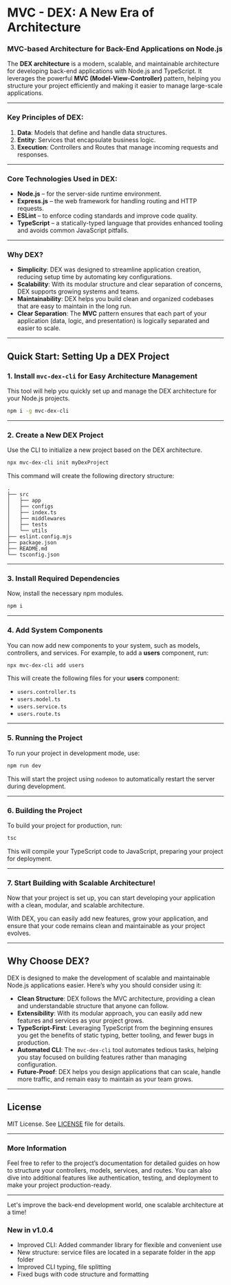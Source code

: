 # MVC - DEX: **A New Era of Architecture**

### MVC-based Architecture for Back-End Applications on Node.js

The **DEX architecture** is a modern, scalable, and maintainable architecture for developing back-end applications with Node.js and TypeScript. It leverages the powerful **MVC (Model-View-Controller)** pattern, helping you structure your project efficiently and making it easier to manage large-scale applications.

---

### Key Principles of DEX:
1. **Data**: Models that define and handle data structures.
2. **Entity**: Services that encapsulate business logic.
3. **Execution**: Controllers and Routes that manage incoming requests and responses.

---

### Core Technologies Used in DEX:
- **Node.js** – for the server-side runtime environment.
- **Express.js** – the web framework for handling routing and HTTP requests.
- **ESLint** – to enforce coding standards and improve code quality.
- **TypeScript** – a statically-typed language that provides enhanced tooling and avoids common JavaScript pitfalls.

---

### Why DEX?

- **Simplicity**: DEX was designed to streamline application creation, reducing setup time by automating key configurations.
- **Scalability**: With its modular structure and clear separation of concerns, DEX supports growing systems and teams.
- **Maintainability**: DEX helps you build clean and organized codebases that are easy to maintain in the long run.
- **Clear Separation**: The **MVC** pattern ensures that each part of your application (data, logic, and presentation) is logically separated and easier to scale.

---

## Quick Start: Setting Up a DEX Project

### 1. Install `mvc-dex-cli` for Easy Architecture Management
This tool will help you quickly set up and manage the DEX architecture for your Node.js projects.

```bash
npm i -g mvc-dex-cli
```

---

### 2. Create a New DEX Project
Use the CLI to initialize a new project based on the DEX architecture.

```bash
npx mvc-dex-cli init myDexProject
```

This command will create the following directory structure:

```
.
├── src
│   ├── app
│   ├── configs
│   ├── index.ts
│   ├── middlewares
│   ├── tests
│   └── utils
├── eslint.config.mjs
├── package.json
├── README.md
└── tsconfig.json
```

---

### 3. Install Required Dependencies
Now, install the necessary npm modules.

```bash
npm i
```

---

### 4. Add System Components
You can now add new components to your system, such as models, controllers, and services. For example, to add a **users** component, run:

```bash
npx mvc-dex-cli add users
```

This will create the following files for your **users** component:
- `users.controller.ts`
- `users.model.ts`
- `users.service.ts`
- `users.route.ts`

---

### 5. Running the Project
To run your project in development mode, use:

```bash
npm run dev
```

This will start the project using `nodemon` to automatically restart the server during development.

---

### 6. Building the Project
To build your project for production, run:

```bash
tsc
```

This will compile your TypeScript code to JavaScript, preparing your project for deployment.

---

### 7. Start Building with Scalable Architecture!
Now that your project is set up, you can start developing your application with a clean, modular, and scalable architecture.

With DEX, you can easily add new features, grow your application, and ensure that your code remains clean and maintainable as your project evolves.

---

## Why Choose DEX?

DEX is designed to make the development of scalable and maintainable Node.js applications easier. Here’s why you should consider using it:

- **Clean Structure**: DEX follows the MVC architecture, providing a clean and understandable structure that anyone can follow.
- **Extensibility**: With its modular approach, you can easily add new features and services as your project grows.
- **TypeScript-First**: Leveraging TypeScript from the beginning ensures you get the benefits of static typing, better tooling, and fewer bugs in production.
- **Automated CLI**: The `mvc-dex-cli` tool automates tedious tasks, helping you stay focused on building features rather than managing configuration.
- **Future-Proof**: DEX helps you design applications that can scale, handle more traffic, and remain easy to maintain as your team grows.

---

## License
MIT License. See [LICENSE](./LICENSE) file for details.

---

### More Information

Feel free to refer to the project’s documentation for detailed guides on how to structure your controllers, models, services, and routes. You can also dive into additional features like authentication, testing, and deployment to make your project production-ready.

---

Let's improve the back-end development world, one scalable architecture at a time!

### New in v1.0.4
* Improved CLI: Added commander library for flexible and convenient use
* New structure: service files are located in a separate folder in the app folder
* Improved CLI typing, file splitting
* Fixed bugs with code structure and formatting